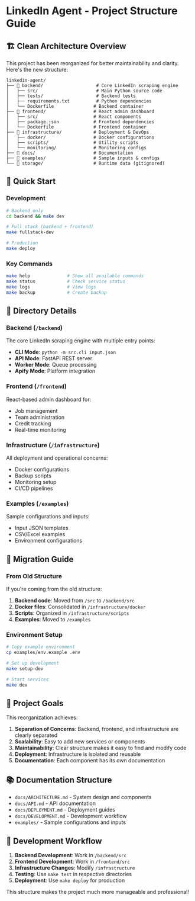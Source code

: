 # LinkedIn Agent - Project Structure Guide

## 🏗️ Clean Architecture Overview

This project has been reorganized for better maintainability and clarity. Here's the new structure:

```
linkedin-agent/
├── 📁 backend/                    # Core LinkedIn scraping engine
│   ├── src/                      # Main Python source code
│   ├── tests/                    # Backend tests
│   ├── requirements.txt          # Python dependencies
│   └── Dockerfile               # Backend container
├── 📁 frontend/                  # React admin dashboard
│   ├── src/                     # React components
│   ├── package.json             # Frontend dependencies
│   └── Dockerfile               # Frontend container
├── 📁 infrastructure/            # Deployment & DevOps
│   ├── docker/                  # Docker configurations
│   ├── scripts/                 # Utility scripts
│   └── monitoring/              # Monitoring configs
├── 📁 docs/                      # Documentation
├── 📁 examples/                  # Sample inputs & configs
└── 📁 storage/                   # Runtime data (gitignored)
```

## 🚀 Quick Start

### Development

```bash
# Backend only
cd backend && make dev

# Full stack (backend + frontend)
make fullstack-dev

# Production
make deploy
```

### Key Commands

```bash
make help              # Show all available commands
make status            # Check service status
make logs              # View logs
make backup            # Create backup
```

## 📁 Directory Details

### Backend (`/backend`)

The core LinkedIn scraping engine with multiple entry points:

- **CLI Mode**: `python -m src.cli input.json`
- **API Mode**: FastAPI REST server
- **Worker Mode**: Queue processing
- **Apify Mode**: Platform integration

### Frontend (`/frontend`)

React-based admin dashboard for:

- Job management
- Team administration
- Credit tracking
- Real-time monitoring

### Infrastructure (`/infrastructure`)

All deployment and operational concerns:

- Docker configurations
- Backup scripts
- Monitoring setup
- CI/CD pipelines

### Examples (`/examples`)

Sample configurations and inputs:

- Input JSON templates
- CSV/Excel examples
- Environment configurations

## 🔄 Migration Guide

### From Old Structure

If you're coming from the old structure:

1. **Backend code**: Moved from `/src` to `/backend/src`
2. **Docker files**: Consolidated in `/infrastructure/docker`
3. **Scripts**: Organized in `/infrastructure/scripts`
4. **Examples**: Moved to `/examples`

### Environment Setup

```bash
# Copy example environment
cp examples/env.example .env

# Set up development
make setup-dev

# Start services
make dev
```

## 🎯 Project Goals

This reorganization achieves:

1. **Separation of Concerns**: Backend, frontend, and infrastructure are clearly separated
2. **Scalability**: Easy to add new services or components
3. **Maintainability**: Clear structure makes it easy to find and modify code
4. **Deployment**: Infrastructure is isolated and reusable
5. **Documentation**: Each component has its own documentation

## 📚 Documentation Structure

- `docs/ARCHITECTURE.md` - System design and components
- `docs/API.md` - API documentation
- `docs/DEPLOYMENT.md` - Deployment guides
- `docs/DEVELOPMENT.md` - Development workflow
- `examples/` - Sample configurations and inputs

## 🔧 Development Workflow

1. **Backend Development**: Work in `/backend/src`
2. **Frontend Development**: Work in `/frontend/src`
3. **Infrastructure Changes**: Modify `/infrastructure`
4. **Testing**: Use `make test` in respective directories
5. **Deployment**: Use `make deploy` for production

This structure makes the project much more manageable and professional!